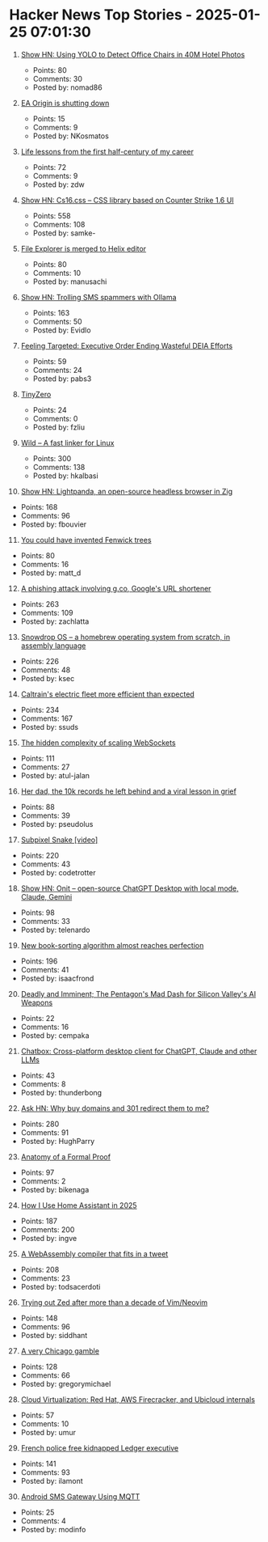 # Hacker News Top Stories - 2025-01-25 07:01:30

1. [Show HN: Using YOLO to Detect Office Chairs in 40M Hotel Photos](undefined)
   - Points: 80
   - Comments: 30
   - Posted by: nomad86

2. [EA Origin is shutting down](https://www.pcworld.com/article/2583928/ea-origin-is-shutting-down-heres-how-to-keep-all-your-games-safe.html)
   - Points: 15
   - Comments: 9
   - Posted by: NKosmatos

3. [Life lessons from the first half-century of my career](https://cacm.acm.org/opinion/life-lessons-from-the-first-half-century-of-my-career/)
   - Points: 72
   - Comments: 9
   - Posted by: zdw

4. [Show HN: Cs16.css – CSS library based on Counter Strike 1.6 UI](https://cs16.samke.me)
   - Points: 558
   - Comments: 108
   - Posted by: samke-

5. [File Explorer is merged to Helix editor](https://github.com/helix-editor/helix/pull/11285)
   - Points: 80
   - Comments: 10
   - Posted by: manusachi

6. [Show HN: Trolling SMS spammers with Ollama](https://evan.widloski.com/software/sms_llm/)
   - Points: 163
   - Comments: 50
   - Posted by: Evidlo

7. [Feeling Targeted: Executive Order Ending Wasteful DEIA Efforts](https://hartmans.dreamwidth.org/101412.html)
   - Points: 59
   - Comments: 24
   - Posted by: pabs3

8. [TinyZero](https://github.com/Jiayi-Pan/TinyZero)
   - Points: 24
   - Comments: 0
   - Posted by: fzliu

9. [Wild – A fast linker for Linux](https://github.com/davidlattimore/wild)
   - Points: 300
   - Comments: 138
   - Posted by: hkalbasi

10. [Show HN: Lightpanda, an open-source headless browser in Zig](https://github.com/lightpanda-io/browser)
   - Points: 168
   - Comments: 96
   - Posted by: fbouvier

11. [You could have invented Fenwick trees](https://www.cambridge.org/core/journals/journal-of-functional-programming/article/you-could-have-invented-fenwick-trees/B4628279D4E54229CED97249E96F721D)
   - Points: 80
   - Comments: 16
   - Posted by: matt_d

12. [A phishing attack involving g.co, Google's URL shortener](https://gist.github.com/zachlatta/f86317493654b550c689dc6509973aa4)
   - Points: 263
   - Comments: 109
   - Posted by: zachlatta

13. [Snowdrop OS – a homebrew operating system from scratch, in assembly language](http://sebastianmihai.com/snowdrop/)
   - Points: 226
   - Comments: 48
   - Posted by: ksec

14. [Caltrain's electric fleet more efficient than expected](https://www.caltrain.com/news/caltrains-electric-fleet-more-efficient-expected)
   - Points: 234
   - Comments: 167
   - Posted by: ssuds

15. [The hidden complexity of scaling WebSockets](https://composehq.com/blog/scaling-websockets-1-23-25)
   - Points: 111
   - Comments: 27
   - Posted by: atul-jalan

16. [Her dad, the 10k records he left behind and a viral lesson in grief](https://www.washingtonpost.com/style/2025/01/18/vinyl-albums-grief-music-healing/)
   - Points: 88
   - Comments: 39
   - Posted by: pseudolus

17. [Subpixel Snake [video]](https://www.youtube.com/watch?v=iDwganLjpW0)
   - Points: 220
   - Comments: 43
   - Posted by: codetrotter

18. [Show HN: Onit – open-source ChatGPT Desktop with local mode, Claude, Gemini](https://github.com/synth-inc/onit)
   - Points: 98
   - Comments: 33
   - Posted by: telenardo

19. [New book-sorting algorithm almost reaches perfection](https://www.quantamagazine.org/new-book-sorting-algorithm-almost-reaches-perfection-20250124/)
   - Points: 196
   - Comments: 41
   - Posted by: isaacfrond

20. [Deadly and Imminent; The Pentagon's Mad Dash for Silicon Valley's AI Weapons](https://www.citizen.org/article/deadly-and-imminent-report/)
   - Points: 22
   - Comments: 16
   - Posted by: cempaka

21. [Chatbox: Cross-platform desktop client for ChatGPT, Claude and other LLMs](https://github.com/Bin-Huang/chatbox)
   - Points: 43
   - Comments: 8
   - Posted by: thunderbong

22. [Ask HN: Why buy domains and 301 redirect them to me?](undefined)
   - Points: 280
   - Comments: 91
   - Posted by: HughParry

23. [Anatomy of a Formal Proof](https://www.ams.org/journals/notices/202502/noti3114/noti3114.html)
   - Points: 97
   - Comments: 2
   - Posted by: bikenaga

24. [How I Use Home Assistant in 2025](https://vpetersson.com/2025/01/22/how-i-use-home-assistant-in-2025.html)
   - Points: 187
   - Comments: 200
   - Posted by: ingve

25. [A WebAssembly compiler that fits in a tweet](https://wasmgroundup.com/blog/wasm-compiler-in-a-tweet/)
   - Points: 208
   - Comments: 23
   - Posted by: todsacerdoti

26. [Trying out Zed after more than a decade of Vim/Neovim](https://sgoel.dev/posts/trying-out-zed-after-more-than-a-decade-of-vim-neovim/)
   - Points: 148
   - Comments: 96
   - Posted by: siddhant

27. [A very Chicago gamble](https://www.bitsaboutmoney.com/archive/chicago-casino-investment-offering/)
   - Points: 128
   - Comments: 66
   - Posted by: gregorymichael

28. [Cloud Virtualization: Red Hat, AWS Firecracker, and Ubicloud internals](https://www.ubicloud.com/blog/cloud-virtualization-red-hat-aws-firecracker-and-ubicloud-internals)
   - Points: 57
   - Comments: 10
   - Posted by: umur

29. [French police free kidnapped Ledger executive](https://moneycheck.com/french-police-free-kidnapped-ledger-executive-after-day-long-ordeal/)
   - Points: 141
   - Comments: 93
   - Posted by: ilamont

30. [Android SMS Gateway Using MQTT](https://github.com/ibnux/Android-SMS-Gateway-MQTT)
   - Points: 25
   - Comments: 4
   - Posted by: modinfo

